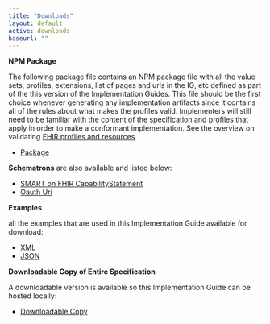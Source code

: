 ```yaml
---
title: "Downloads"
layout: default
active: downloads
baseurl: ""
---
```


**NPM Package**

The following package file contains an NPM package file with all the value sets, profiles, extensions, list of pages and urls in the IG, etc defined as part of the this version of the Implementation Guides. This file should be the first choice whenever generating any implementation artifacts since it contains all of the rules about what makes the profiles valid. Implementers will still need to be familiar with the content of the specification and profiles that apply in order to make a conformant implementation. See the overview on validating [FHIR profiles and resources]({{site.data.fhir.path}}/validation.html)

- [Package](../package.tgz)

**Schematrons** are also available and listed below:

- [SMART on FHIR CapabilityStatement](../capabilitystatement-smartlaunch.sch)
- [Oauth Uri](../oauth-uris.sch)

**Examples**

all the examples that are used in this Implementation Guide available for download:

- [XML](../examples.xml.zip)
- [JSON](../examples.json.zip)

**Downloadable Copy of Entire Specification**

A downloadable version is available so this Implementation Guide can be hosted locally:

- [Downloadable Copy](../full-ig.zip)
